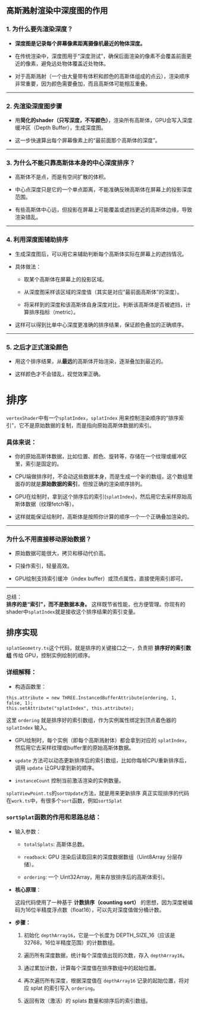 ## 高斯溅射渲染中深度图的作用

### 1. **为什么要先渲染深度？**

-   **深度图是记录每个屏幕像素距离摄像机最近的物体深度。**
    
-   在传统渲染中，深度图用于“深度测试”，确保后面渲染的像素不会覆盖前面更近的像素，避免远处物体覆盖近处物体。
    
-   对于高斯溅射（一个由大量带有体积和颜色的高斯体组成的点云），渲染顺序非常重要，因为颜色需要叠加，而且高斯体可能相互重叠。
    

----------

### 2. **先渲染深度图步骤**

-   用**简化的shader（只写深度，不写颜色）**，渲染所有高斯体，GPU会写入深度缓冲区（Depth Buffer），生成深度图。
    
-   这一步快速算出每个屏幕像素上的“最前面那个高斯体的深度”。
    

----------

### 3. **为什么不能只靠高斯体本身的中心深度排序？**

-   高斯体不是点，而是有空间扩散的体积。
    
-   中心点深度只是它的一个单点距离，不能准确反映高斯体在屏幕上的投影深度范围。
    
-   有些高斯体中心远，但投影在屏幕上可能覆盖或遮挡更近的高斯体边缘，导致渲染错乱。
    

----------

### 4. **利用深度图辅助排序**

-   生成深度图后，可以用它来辅助判断每个高斯体实际在屏幕上的遮挡情况。
    
-   具体做法：
    
    -   取某个高斯体在屏幕上的投影区域。
        
    -   从深度图采样该区域的深度值（其实是对应“最前面高斯体”的深度）。
        
    -   将采样到的深度和该高斯体自身深度对比，判断该高斯体是否被遮挡，计算排序指标（metric）。
        
-   这样可以得到比单中心深度更准确的排序结果，保证颜色叠加的正确顺序。
    

----------

### 5. **之后才正式渲染颜色**

-   用这个排序结果，从**最远**的高斯体开始渲染，逐渐叠加到最近的。
    
-   这样颜色才不会错乱，视觉效果正确。

# 排序

`vertexShader`中有一个`splatIndex`，`splatIndex` 用来控制渲染顺序的“排序索引”，它不是原始数据的复制，而是指向原始高斯体数据的索引。

### 具体来说：

-   你的原始高斯体数据，比如位置、颜色、旋转等，存储在一个纹理或缓冲区里，索引是固定的。
    
-   CPU端做排序时，不会动这些数据本身，而是生成一个新的数组，这个数组里面存的就是**原始数据的索引**，但按正确的渲染顺序排列。
    
-   GPU在绘制时，拿到这个排序后的索引(`splatIndex`)，然后用它去采样原始高斯体数据（纹理fetch等）。
    
-   这样就能保证绘制时，高斯体是按照你计算的顺序一个一个正确叠加渲染的。
    

----------

### 为什么不用直接移动原始数据？

-   原始数据可能很大，拷贝和移动代价高。
    
-   只操作索引，轻量高效。
    
-   GPU绘制支持索引缓冲（index buffer）或顶点属性，直接使用索引即可。
----------

总结：  
**排序的是“索引”，而不是数据本身。** 这样既节省性能，也方便管理。你现有的shader中`splatIndex`就是接收这个排序结果的索引变量。


## 排序实现
`splatGeometry.ts`这个代码，就是排序的关键接口之一，负责把 **排序好的索引数组** 传给 GPU，控制实例绘制的顺序。

### 详细解释：

-   构造函数里：
    
```
this.attribute = new THREE.InstancedBufferAttribute(ordering, 1, false, 1); 
this.setAttribute("splatIndex", this.attribute);
```
这里 `ordering` 就是排序好的索引数组，作为实例属性绑定到顶点着色器的 `splatIndex` 输入。
    
-   GPU绘制时，每个实例（即每个高斯溅射体）都会拿到对应的 `splatIndex`，然后用它去采样纹理或buffer里的原始高斯体数据。
    
-   `update` 方法可以动态更新排序后的索引数组，比如你每帧CPU重新排序后，调用 `update` 让GPU拿到新的顺序。
    
-   `instanceCount` 控制当前激活渲染的实例数量。


`splatViewPoint.ts`的`sortUpdate`方法，就是用来更新排序
真正实现排序的代码在`work.ts`中，有很多个`sort`函数，例如`sortSplat`
### `sortSplat`函数的作用和思路总结：

-   输入参数：
    
    -   `totalSplats`: 高斯体总数。
        
    -   `readback`: GPU 渲染后读取回来的深度数据数组（Uint8Array 分层存储）。
        
    -   `ordering`: 一个 Uint32Array，用来存放排序后的高斯体索引。
        
-   **核心原理**：
    
    这段代码使用了一种基于 **计数排序（counting sort）** 的思想，因为深度被编码为16位半精度浮点数（float16），可以先对深度值做分桶计数。
    
-   **步骤：**
    
    1.  初始化 `depthArray16`，它是一个长度为 DEPTH_SIZE_16（应该是 32768，16位半精度范围）的计数数组。
        
    2.  遍历所有深度数据，统计每个深度值出现的次数，存入 `depthArray16`。
        
    3.  通过累加计数，计算每个深度值在排序数组中的起始位置。
        
    4.  再次遍历所有深度，根据深度值在 `depthArray16` 记录的起始位置，将对应 splat 的索引写入 `ordering`。
        
    5.  返回有效（激活）的 splats 数量和排序后的索引数组。

# 
<!--stackedit_data:
eyJoaXN0b3J5IjpbMTA0NDMxMzMwNSwxMzc1NTk3NjI2LDIzMj
gyNzQ2Myw5MTc3NTQyODksLTE1NzYxNzgwMDUsMTk5ODA0NTAy
Ml19
-->